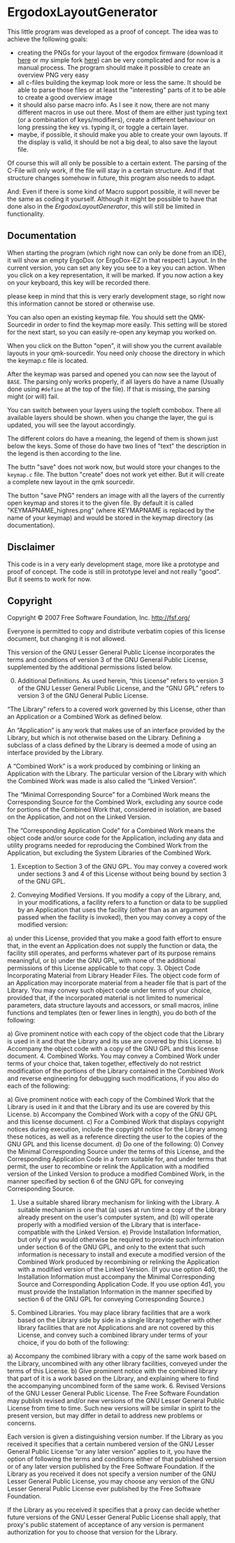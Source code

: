 # ErgodoxLayoutGenerator

This little program was developed as a proof of concept. The idea was to achieve the following goals:

- creating the PNGs for your layout of the ergodox firmware (download it [here](https://github.com/jackhumbert/qmk_firmware) or
my simple fork [here](https://github.com/sboesebeck/qmk_firmware)) can be very complicated and for now is a manual process.
The program should make it possible to create an overview PNG very easy
- all c-files building the keymap look more or less the same. It should be able to parse those files or at least the "interesting"
parts of it to be able to create a good overview image
- it should also parse macro info. As I see it now, there are not many different macros in use out there. Most of them are either
just typing text (or a combination of keys/modifiers), create a different behaviour on long pressing the key vs. typing it,
or toggle a certain layer.
- maybe, if possible, it should make you able to create your own layouts. If the display is valid, it should be not a big deal, to
 also save the layout file.

 Of course this will all only be possible to a certain extent. The parsing of the C-File will only work, if the file will stay
 in a certain structure. And if that structure changes somehow in future, this program also needs to adapt.

 And: Even if there is some kind of Macro support possible, it will never be the same as coding it yourself. Although it
 might be possible to have that done also in the _ErgodoxLayoutGenerator_, this will still be limited in functionality.

 ## Documentation

 When starting the program (which right now can only be done from an IDE), it will show an empty ErgoDox (or ErgoDox-EZ in that respect)
 Layout. In the current version, you can set any key you see to a key you can action.
 When you click on a key representation, it will be marked. If you now action a key on your keyboard, this key will be recorded there.

 please keep in mind that this is very erarly development stage, so right now this information cannot be stored or otherwise use.

 You can also open an existing keymap file. You should sett the QMK-Sourcedir in order to find the keymap more easily.
 This setting will be stored for the next start, so you can easily re-open any keymap you worked on.

 When you click on the Button "open", it will show you the current available layouts in your qmk-sourcedir. You need only choose
 the directory in which the keymap.c file is located.

 After the keymap was parsed and opened you can now see the layout of `BASE`. The parsing only works properly, if all layers do have
 a name (Usually done using `#define` at the top of the file). If that is missing, the parsing might (or will) fail.

 You can switch between your layers using the topleft combobox. There all available layers should be shown.
 when you change the layer, the gui is updated, you will see the layout accordingly.

 The different colors do have a meaning, the legend of them is shown just below the keys. Some of those do have two lines of "text"
 the description in the legend is then according to the line.

 The buttn "save" does not work now, but would store your changes to the `keymap.c` file. The button "create" does not work
 yet either. But it will create a complete new layout in the qmk sourcedir.

 The button "save PNG" renders an image with all the layers of the currently open keymap and stores it to the given file.
 By default it is called "KEYMAPNAME_highres.png" (where KEYMAPNAME is replaced by the name of your keymap)
 and would be stored in the keymap directory (as documentation).



 ## Disclaimer

 This code is in a very early development stage, more like a prototype and proof of concept. The code is still in prototype
 level and not really "good". But it seems to work for now.

 ## Copyright
 Copyright © 2007 Free Software Foundation, Inc. <http://fsf.org/>

 Everyone is permitted to copy and distribute verbatim copies of this license document, but changing it is not allowed.

 This version of the GNU Lesser General Public License incorporates the terms and conditions of version 3 of the GNU General Public License, supplemented by the additional permissions listed below.

 0. Additional Definitions.
 As used herein, “this License” refers to version 3 of the GNU Lesser General Public License, and the “GNU GPL” refers to version 3 of the GNU General Public License.

 “The Library” refers to a covered work governed by this License, other than an Application or a Combined Work as defined below.

 An “Application” is any work that makes use of an interface provided by the Library, but which is not otherwise based on the Library. Defining a subclass of a class defined by the Library is deemed a mode of using an interface provided by the Library.

 A “Combined Work” is a work produced by combining or linking an Application with the Library. The particular version of the Library with which the Combined Work was made is also called the “Linked Version”.

 The “Minimal Corresponding Source” for a Combined Work means the Corresponding Source for the Combined Work, excluding any source code for portions of the Combined Work that, considered in isolation, are based on the Application, and not on the Linked Version.

 The “Corresponding Application Code” for a Combined Work means the object code and/or source code for the Application, including any data and utility programs needed for reproducing the Combined Work from the Application, but excluding the System Libraries of the Combined Work.

 1. Exception to Section 3 of the GNU GPL.
 You may convey a covered work under sections 3 and 4 of this License without being bound by section 3 of the GNU GPL.

 2. Conveying Modified Versions.
 If you modify a copy of the Library, and, in your modifications, a facility refers to a function or data to be supplied by an Application that uses the facility (other than as an argument passed when the facility is invoked), then you may convey a copy of the modified version:

 a) under this License, provided that you make a good faith effort to ensure that, in the event an Application does not supply the function or data, the facility still operates, and performs whatever part of its purpose remains meaningful, or
 b) under the GNU GPL, with none of the additional permissions of this License applicable to that copy.
 3. Object Code Incorporating Material from Library Header Files.
 The object code form of an Application may incorporate material from a header file that is part of the Library. You may convey such object code under terms of your choice, provided that, if the incorporated material is not limited to numerical parameters, data structure layouts and accessors, or small macros, inline functions and templates (ten or fewer lines in length), you do both of the following:

 a) Give prominent notice with each copy of the object code that the Library is used in it and that the Library and its use are covered by this License.
 b) Accompany the object code with a copy of the GNU GPL and this license document.
 4. Combined Works.
 You may convey a Combined Work under terms of your choice that, taken together, effectively do not restrict modification of the portions of the Library contained in the Combined Work and reverse engineering for debugging such modifications, if you also do each of the following:

 a) Give prominent notice with each copy of the Combined Work that the Library is used in it and that the Library and its use are covered by this License.
 b) Accompany the Combined Work with a copy of the GNU GPL and this license document.
 c) For a Combined Work that displays copyright notices during execution, include the copyright notice for the Library among these notices, as well as a reference directing the user to the copies of the GNU GPL and this license document.
 d) Do one of the following:
 0) Convey the Minimal Corresponding Source under the terms of this License, and the Corresponding Application Code in a form suitable for, and under terms that permit, the user to recombine or relink the Application with a modified version of the Linked Version to produce a modified Combined Work, in the manner specified by section 6 of the GNU GPL for conveying Corresponding Source.
 1) Use a suitable shared library mechanism for linking with the Library. A suitable mechanism is one that (a) uses at run time a copy of the Library already present on the user's computer system, and (b) will operate properly with a modified version of the Library that is interface-compatible with the Linked Version.
 e) Provide Installation Information, but only if you would otherwise be required to provide such information under section 6 of the GNU GPL, and only to the extent that such information is necessary to install and execute a modified version of the Combined Work produced by recombining or relinking the Application with a modified version of the Linked Version. (If you use option 4d0, the Installation Information must accompany the Minimal Corresponding Source and Corresponding Application Code. If you use option 4d1, you must provide the Installation Information in the manner specified by section 6 of the GNU GPL for conveying Corresponding Source.)
 5. Combined Libraries.
 You may place library facilities that are a work based on the Library side by side in a single library together with other library facilities that are not Applications and are not covered by this License, and convey such a combined library under terms of your choice, if you do both of the following:

 a) Accompany the combined library with a copy of the same work based on the Library, uncombined with any other library facilities, conveyed under the terms of this License.
 b) Give prominent notice with the combined library that part of it is a work based on the Library, and explaining where to find the accompanying uncombined form of the same work.
 6. Revised Versions of the GNU Lesser General Public License.
 The Free Software Foundation may publish revised and/or new versions of the GNU Lesser General Public License from time to time. Such new versions will be similar in spirit to the present version, but may differ in detail to address new problems or concerns.

 Each version is given a distinguishing version number. If the Library as you received it specifies that a certain numbered version of the GNU Lesser General Public License “or any later version” applies to it, you have the option of following the terms and conditions either of that published version or of any later version published by the Free Software Foundation. If the Library as you received it does not specify a version number of the GNU Lesser General Public License, you may choose any version of the GNU Lesser General Public License ever published by the Free Software Foundation.

 If the Library as you received it specifies that a proxy can decide whether future versions of the GNU Lesser General Public License shall apply, that proxy's public statement of acceptance of any version is permanent authorization for you to choose that version for the Library.

